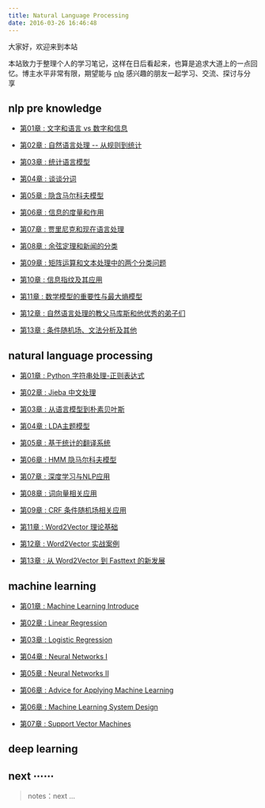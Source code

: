 ```yaml
---
title: Natural Language Processing
date: 2016-03-26 16:46:48
---
```


大家好，欢迎来到本站

本站致力于整理个人的学习笔记，这样在日后看起来，也算是追求大道上的一点回忆。博主水平非常有限，期望能与 [nlp](https://en.wikipedia.org/wiki/Natural_language_processing) 感兴趣的朋友一起学习、交流、探讨与分享

## nlp pre knowledge

- [第01章 : 文字和语言 vs 数字和信息][m1]  

- [第02章 : 自然语言处理 -- 从规则到统计][m2] 

- [第03章 : 统计语言模型][0]

- [第04章 : 谈谈分词][0]

- [第05章 : 隐含马尔科夫模型][0]

- [第06章 : 信息的度量和作用][0]

- [第07章 : 贾里尼克和现在语言处理][0]

- [第08章 : 余弦定理和新闻的分类][0]

- [第09章 : 矩阵运算和文本处理中的两个分类问题][0]

- [第10章 : 信息指纹及其应用][0]

- [第11章 : 数学模型的重要性与最大熵模型][0]

- [第12章 : 自然语言处理的教父马库斯和他优秀的弟子们][0]

- [第13章 : 条件随机场、文法分析及其他][0]

[m1]: /2017/11/08/nlp-word2vector-pre-knowledge-1/
[m2]: /2017/11/11/nlp-word2vector-pre-knowledge-2/

## natural language processing

- [第01章 : Python 字符串处理-正则表达式][n1]  

- [第02章 : Jieba 中文处理][n2]

- [第03章 : 从语言模型到朴素贝叶斯][n3]

- [第04章 : LDA主题模型][n4]

- [第05章 : 基于统计的翻译系统][0]

- [第06章 : HMM 隐马尔科夫模型][0]

- [第07章 : 深度学习与NLP应用][0]

- [第08章 : 词向量相关应用][n8]

- [第09章 : CRF 条件随机场相关应用][0]

- [第11章 : Word2Vector 理论基础][0]

- [第12章 : Word2Vector 实战案例][0]

- [第13章 : 从 Word2Vector 到 Fasttext 的新发展][0]

[0]: /
[n1]: /2017/07/30/nlp-01-string-operation-re/
[n2]: /2017/07/29/nlp-01-jieba/
[n3]: /2017/08/10/nlp-bayes-1/
[n4]: /2017/09/22/nlp-LDA/
[n8]: /2017/07/12/nlp-word-vector

[f1]: http://www.52nlp.cn/

## machine learning

- [第01章 : Machine Learning Introduce][1]

- [第02章 : Linear Regression][2]

- [第03章 : Logistic Regression][3]

- [第04章 : Neural Networks I][4]

- [第05章 : Neural Networks II][5]

- [第06章 : Advice for Applying Machine Learning][6-1]

- [第06章 : Machine Learning System Design][6-2]

- [第07章 : Support Vector Machines][7]

[0]: /ml
[1]: /2016/09/20/ml-coursera-ng-w1-01-introduce/
[2]: /2016/10/08/ml-coursera-ng-w2-01-Linear-Regression/
[3]: /2016/10/24/ml-coursera-ng-w3-LR/
[4]: /2017/02/07/ml-coursera-ng-w4-NN-02/
[5]: /2017/02/13/ml-coursera-ng-w4-NN-03/
[6-1]: /2017/05/24/ml-coursera-ng-w6-Advice-for-Applying-Machine-Learning/
[6-2]: /2017/05/29/ml-coursera-ng-w6-Machine-Learning-System-Design/
[7]: /2017/10/13/ml-coursera-ng-w7-svm/

## deep learning

## next ⋯⋯

> notes：next ...
